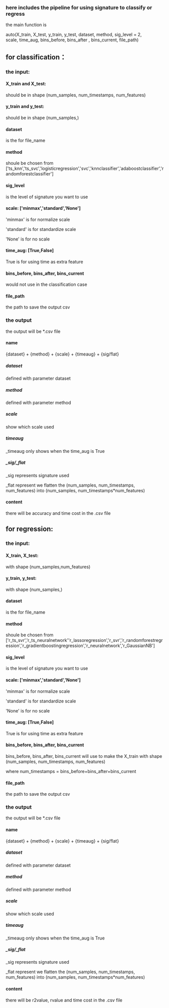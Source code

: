 ### here includes the pipeline for using signature to classify or regress
the main function is 

auto(X_train, X_test, y_train, y_test, 
                        dataset, method, sig_level = 2,  
                        scale, time_aug,
                        bins_before, bins_after , bins_current,
                        file_path)
## for classification：

  ### the input:
  #### X_train and X_test:
  should be in shape (num_samples, num_timestamps, num_features)
  
  #### y_train and y_test:
  should be in shape (num_samples,)
  
  #### dataset 
  is the for file_name
  
  #### method 
  shoule be chosen from ['ts_knn','ts_svc','logisticregression','svc','knnclassifier','adaboostclassifier','randomforestclassifier']

  #### sig_level 
  is the level of signature you want to use

  #### scale: ['minmax','standard','None']
  'minmax' is for normalize scale
  
  'standard' is for standardize scale
  
  'None' is for no scale

  #### time_aug: [True,False]
  True is for using time as extra feature


  #### bins_before, bins_after, bins_current
  would not use in the classification case

  #### file_path
  the path to save the output csv


  ### the output
  the output will be *.csv file
  #### name
  {dataset} + {method} + {scale} + {timeaug} + {sig/flat}
  ##### dataset
  defined with parameter dataset

  ##### method
  defined with parameter method

  ##### scale
  show which scale used

  ##### timeaug
  _timeaug only shows when the time_aug is True

  ##### _sig/_flat
  _sig represents signature used

  _flat represent we flatten the (num_samples, num_timestamps, num_features) into (num_samples, num_timestamps*num_features)


  #### content
  there will be accuracy and time cost in the .csv file
  

## for regression:
  ### the input:
  #### X_train, X_test:
  with shape (num_samples,num_features)

  #### y_train, y_test:
  with shape (num_samples,)

  #### dataset 
  is the for file_name

  #### method 
  shoule be chosen from ['r_ts_svr','r_ts_neuralnetwork''r_lassoregression','r_svr','r_randomforestregression','r_gradientboostingregression','r_neuralnetwork','r_GaussianNB']

  #### sig_level 
  is the level of signature you want to use

  #### scale: ['minmax','standard','None']
  'minmax' is for normalize scale
  
  'standard' is for standardize scale
  
  'None' is for no scale

  #### time_aug: [True,False]
  True is for using time as extra feature


  #### bins_before, bins_after, bins_current
  bins_before, bins_after, bins_current will use to make the X_train with shape  (num_samples, num_timestamps, num_features)

  where num_timestamps = bins_before+bins_after+bins_current

  #### file_path
  the path to save the output csv


  
  ### the output
  the output will be *.csv file
  #### name
  {dataset} + {method} + {scale} + {timeaug} + {sig/flat}
  ##### dataset
  defined with parameter dataset

  ##### method
  defined with parameter method

  ##### scale
  show which scale used

  ##### timeaug
  _timeaug only shows when the time_aug is True

  ##### _sig/_flat
  _sig represents signature used

  _flat represent we flatten the (num_samples, num_timestamps, num_features) into (num_samples, num_timestamps*num_features)


  #### content
  there will be r2value, rvalue and time cost in the .csv file
  

  
  

  
